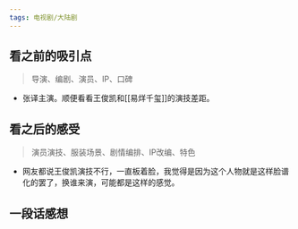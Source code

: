 ```yaml
---
tags: 电视剧/大陆剧
---
```


## 看之前的吸引点

> 导演、编剧、演员、IP、口碑

- 张译主演。顺便看看王俊凯和[[易烊千玺]]的演技差距。

## 看之后的感受

> 演员演技、服装场景、剧情编排、IP改编、特色

- 网友都说王俊凯演技不行，一直板着脸，我觉得是因为这个人物就是这样脸谱化的罢了，换谁来演，可能都是这样的感觉。

## 一段话感想
